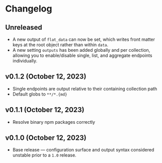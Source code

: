 # Changelog

<!-- 
    Add changes to the Unreleased section during development.
    Do not change this header — the GitHub action that releases
    this project will edit this file and add the version header for you.
    The Unreleased block will also be used for the GitHub release notes.
-->

## Unreleased

* A new output of `flat_data` can now be set, which writes front matter keys at the root object rather than within `data`.
* A new setting `outputs` has been added globally and per collection, allowing you to enable/disable single, list, and aggregate endpoints individually.

## v0.1.2 (October 12, 2023)

* Single endpoints are output relative to their containing collection path
* Default globs to `**/*.{md}`

## v0.1.1 (October 12, 2023)

* Resolve binary npm packages correctly

## v0.1.0 (October 12, 2023)

* Base release — configuration surface and output syntax considered unstable prior to a `1.0` release.
